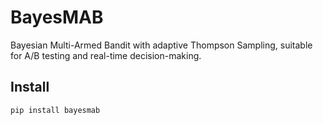 # BayesMAB

Bayesian Multi-Armed Bandit with adaptive Thompson Sampling, suitable for A/B testing and real-time decision-making.

## Install

```bash
pip install bayesmab
